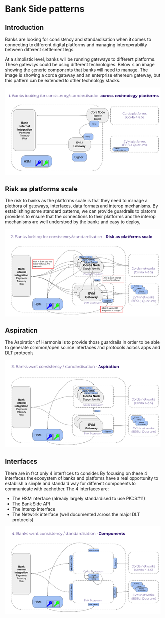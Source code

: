 # Bank Side patterns

## Introduction 
Banks are looking for consistency and standardisation when it comes to connecting to different digital platforms and managing interoperability between different settlement legs.

At a simplistic level, banks will be running gateways to different platforms.  These gateways could be using different technologies.  Below is an image showing the generic components that banks will need to manage.  The image is showing a corda gateway and an enterprise ethereum gateway, but this pattern can be extended to other technology stacks.

![Bank side generic pattern](BankSideGenericPattern.png)

## Risk as platforms scale 
The risk to banks as the platforms scale is that they need to manage a plethora of gateways, interfaces, data formats and interop mechanisms.  By establishing some standard patterns, we can provide guardrails to platorm providers to ensure that the connections to their platforms and the interop mechanisms are well understood by the banks and easy to deploy,

![Risks as platforms scale](RisksAsPlatformsScale.png)

## Aspiration 
The Aspiration of Harmonia is to provide those guardrails in order to be able to generate common/open source interfaces and protocols across apps and DLT protocols

![Aspiration](Aspiration.png)

## Interfaces 
There are in fact only 4 interfaces to consider.  By focusing on these 4 interfaces the ecosystem of banks and platforms have a real opportunity to establish a simple and standard way for different components to communicate with eachother.  The 4 interfaces are:

 - The HSM interface (already largely standardised to use PKCS#11)
 - The Bank Side API
 - The Interop interface
 - The Network interface (well documented across the major DLT protocols)

![Interfaces](Interfaces.png) 


